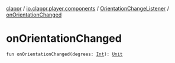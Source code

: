 [clappr](../../index.md) / [io.clappr.player.components](../index.md) / [OrientationChangeListener](index.md) / [onOrientationChanged](./on-orientation-changed.md)

# onOrientationChanged

`fun onOrientationChanged(degrees: `[`Int`](https://kotlinlang.org/api/latest/jvm/stdlib/kotlin/-int/index.html)`): `[`Unit`](https://kotlinlang.org/api/latest/jvm/stdlib/kotlin/-unit/index.html)